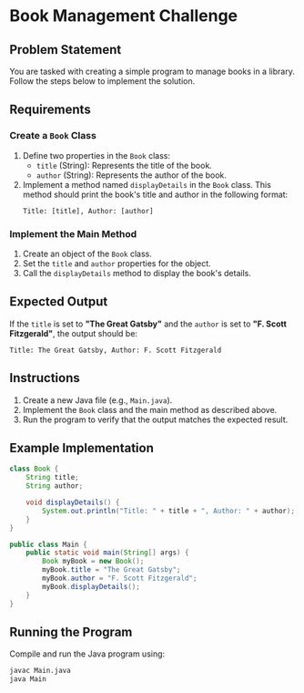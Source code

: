 # Book Management Challenge

## Problem Statement
You are tasked with creating a simple program to manage books in a library. Follow the steps below to implement the solution.

## Requirements
### Create a `Book` Class
1. Define two properties in the `Book` class:
   - `title` (String): Represents the title of the book.
   - `author` (String): Represents the author of the book.
2. Implement a method named `displayDetails` in the `Book` class. This method should print the book's title and author in the following format:
   ```
   Title: [title], Author: [author]
   ```

### Implement the Main Method
1. Create an object of the `Book` class.
2. Set the `title` and `author` properties for the object.
3. Call the `displayDetails` method to display the book's details.

## Expected Output
If the `title` is set to **"The Great Gatsby"** and the `author` is set to **"F. Scott Fitzgerald"**, the output should be:
```text
Title: The Great Gatsby, Author: F. Scott Fitzgerald
```

## Instructions
1. Create a new Java file (e.g., `Main.java`).
2. Implement the `Book` class and the main method as described above.
3. Run the program to verify that the output matches the expected result.

## Example Implementation
```java
class Book {
    String title;
    String author;

    void displayDetails() {
        System.out.println("Title: " + title + ", Author: " + author);
    }
}

public class Main {
    public static void main(String[] args) {
        Book myBook = new Book();
        myBook.title = "The Great Gatsby";
        myBook.author = "F. Scott Fitzgerald";
        myBook.displayDetails();
    }
}
```

## Running the Program
Compile and run the Java program using:
```sh
javac Main.java
java Main
```


